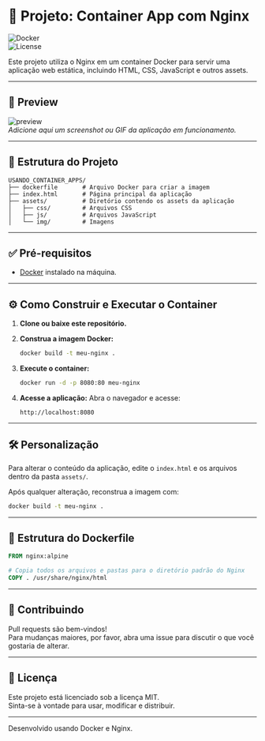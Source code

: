 
# 🚀 Projeto: Container App com Nginx

![Docker](https://img.shields.io/badge/docker-ready-blue)  
![License](https://img.shields.io/badge/license-MIT-green)

Este projeto utiliza o Nginx em um container Docker para servir uma aplicação web estática, incluindo HTML, CSS, JavaScript e outros assets.

---

## 📸 Preview

![preview](./assets/img/preview.png)  
*Adicione aqui um screenshot ou GIF da aplicação em funcionamento.*

---

## 📁 Estrutura do Projeto

```
USANDO_CONTAINER_APPS/
├── dockerfile       # Arquivo Docker para criar a imagem
├── index.html       # Página principal da aplicação
├── assets/          # Diretório contendo os assets da aplicação
│   ├── css/         # Arquivos CSS
│   ├── js/          # Arquivos JavaScript
│   └── img/         # Imagens
```

---

## ✅ Pré-requisitos

- [Docker](https://www.docker.com/) instalado na máquina.

---

## ⚙️ Como Construir e Executar o Container

1. **Clone ou baixe este repositório.**

2. **Construa a imagem Docker:**
   ```bash
   docker build -t meu-nginx .
   ```

3. **Execute o container:**
   ```bash
   docker run -d -p 8080:80 meu-nginx
   ```

4. **Acesse a aplicação:**
   Abra o navegador e acesse:
   ```
   http://localhost:8080
   ```

---

## 🛠 Personalização

Para alterar o conteúdo da aplicação, edite o `index.html` e os arquivos dentro da pasta `assets/`.

Após qualquer alteração, reconstrua a imagem com:
```bash
docker build -t meu-nginx .
```

---

## 📄 Estrutura do Dockerfile

```dockerfile
FROM nginx:alpine

# Copia todos os arquivos e pastas para o diretório padrão do Nginx
COPY . /usr/share/nginx/html
```

---

## 🙌 Contribuindo

Pull requests são bem-vindos!  
Para mudanças maiores, por favor, abra uma issue para discutir o que você gostaria de alterar.

---

## 📝 Licença

Este projeto está licenciado sob a licença MIT.  
Sinta-se à vontade para usar, modificar e distribuir.

---

Desenvolvido usando Docker e Nginx.
